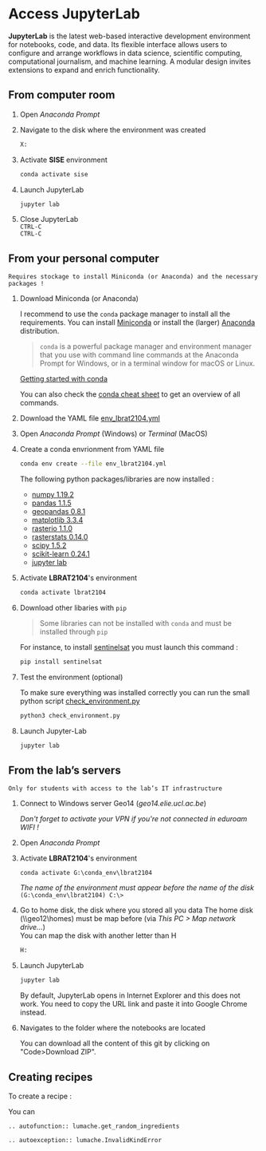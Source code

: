 # Access JupyterLab

**JupyterLab** is the latest web-based interactive development environment for notebooks, code, and data. Its flexible interface allows users to configure and arrange workflows in data science, scientific computing, computational journalism, and machine learning. A modular design invites extensions to expand and enrich functionality.

## From computer room

1. Open *Anaconda Prompt*

2. Navigate to the disk where the environment was created
    ```sh
    X:
    ```

3. Activate **SISE** environment
    ```sh
    conda activate sise
    ```

4. Launch JupyterLab
    ```sh
    jupyter lab
    ```

5. Close JupyterLab  
    `CTRL-C`  
    `CTRL-C`


## From your personal computer

```{note}
Requires stockage to install Miniconda (or Anaconda) and the necessary packages !
```

1. Download Miniconda (or Anaconda)  

    I recommend to use the `conda` package manager to install all the requirements. You can install [Miniconda](https://docs.conda.io/en/latest/miniconda.html) or install the (larger) [Anaconda](https://www.anaconda.com/products/individual) distribution.

    > `conda` is a powerful package manager and environment manager that you use with command line commands at the Anaconda Prompt for Windows, or in a terminal window for macOS or Linux.

    [Getting started with conda](https://conda.io/projects/conda/en/latest/user-guide/getting-started.html)

    You can also check the [conda cheat sheet](../cheat_sheets/conda_cheat_sheet.pdf) to get an overview of all commands.

2. Download the YAML file [env_lbrat2104.yml](../installation/env_lbrat2104.yml)

3. Open *Anaconda Prompt* (Windows) or *Terminal* (MacOS)

4. Create a conda envrionment from YAML file
    ```sh
    conda env create --file env_lbrat2104.yml
    ```

    The following python packages/libraries are now installed :
    - [numpy 1.19.2](https://numpy.org)
    - [pandas 1.1.5](https://pandas.pydata.org)
    - [geopandas 0.8.1](https://geopandas.org/)
    - [matplotlib 3.3.4](https://matplotlib.org)
    - [rasterio 1.1.0](https://rasterio.readthedocs.io/en/latest/intro.html)
    - [rasterstats 0.14.0](https://pythonhosted.org/rasterstats/)
    - [scipy 1.5.2](https://www.scipy.org/about.html)
    - [scikit-learn 0.24.1](https://scikit-learn.org/stable/)
    - [jupyter lab](http://jupyter.org)


5. Activate **LBRAT2104**'s environment
    ```sh
    conda activate lbrat2104
    ```

6. Download other libaries with `pip`

    > Some libraries can not be installed with `conda` and must be installed through `pip`

    For instance, to install [sentinelsat](https://sentinelsat.readthedocs.io/en/stable/index.html) you must launch this command :

    ```sh
    pip install sentinelsat
    ```

7. Test the environment (optional)

    To make sure everything was installed correctly you can run the small python script [check_environment.py](../installation/check_environment.py)

    ```sh
    python3 check_environment.py
    ```

8. Launch Jupyter-Lab
    ```sh
    jupyter lab
    ```


## From the lab’s servers

```{note}
Only for students with access to the lab’s IT infrastructure
```


1. Connect to Windows server Geo14 (*geo14.elie.ucl.ac.be*)
    
    *Don't forget to activate your VPN if you're not connected in eduroam WIFI !*

2. Open *Anaconda Prompt*

3. Activate **LBRAT2104**'s environment
    ```console
    conda activate G:\conda_env\lbrat2104
    ```
    *The name of the environment must appear before the name of the disk*  
    `(G:\conda_env\lbrat2104) C:\>`

4. Go to home disk, the disk where you stored all you data
    The home disk (\\\\geo12\homes) must be map before (via *This PC > Map network drive...*)   
    You can map the disk with another letter than H

    ```sh
    H:
    ```

5. Launch JupyterLab
    ```sh
    jupyter lab
    ```
    
    By default, JupyterLab opens in Internet Explorer and this does not work. You need to copy the URL link and paste it into Google Chrome instead.

6. Navigates to the folder where the notebooks are located
    
    You can download all the content of this git by clicking on "Code>Download ZIP".





## Creating recipes

To create a recipe :

You can 

```{eval-rst}
.. autofunction:: lumache.get_random_ingredients
```

```{eval-rst}
.. autoexception:: lumache.InvalidKindError
```
